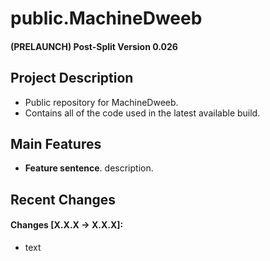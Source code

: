 # public.MachineDweeb 
#### (PRELAUNCH) Post-Split Version 0.026

## Project Description
- Public repository for MachineDweeb.
- Contains all of the code used in the latest available build.

## Main Features
- <b>Feature sentence</b>. description.

## Recent Changes
#### Changes [X.X.X -> X.X.X]:
 * text
<!--## Recent Changes    USE THIS FOR A REFERENCE
<!-- placeholder for next update
 #### Changes [X.X.X -> X.X.X]:
 * text
-->
<!--
  #### Changes [1.1.2 -> 1.1.3]:
 * (changed) MachineDweeb.py no longer checks entries for every message, instead on every command.

 #### Changes [1.1.1 -> 1.1.2]:
 * (changed) MachineDweeb.py 's on message controller now just calls add entry, rather than checking first

 #### Changes [1.1.0 -> 1.1.1]:
 * (fixed) MachineDweeb.py was calling non-existent class from additionalFunctions.py
 * (changed) testscript.py no longer being used 

 #### Changes [1.0.0 -> 1.1.0]:
 * Beginning transition to using OOP

  #### pre-Git -> 1.0.0:
 * decided upon a version scheme, just gonna start at 1.0.0 from now. 
 * scheme: X.0.0 is major, 0.X.0 is minor, 0.0.X is patch version
 * text
-->